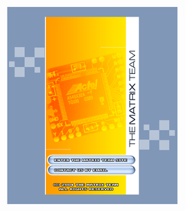 [![Matrix Infinity Archived Website](assets/archived_website.png)](https://web.archive.org/web/20051228080334/http://infinitymod.com/matrix/)